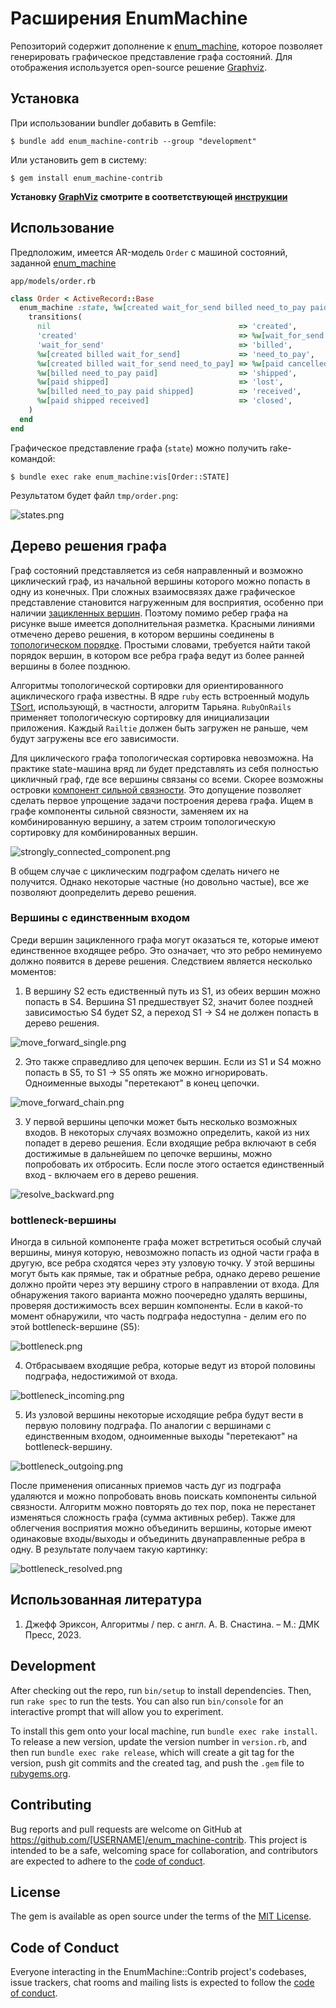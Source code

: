 # Расширения EnumMachine 

Репозиторий содержит дополнение к [enum_machine](https://github.com/corp-gp/enum_machine), которое позволяет генерировать графическое представление графа состояний. Для отображения используется open-source решение [Graphviz](https://graphviz.org/).

## Установка

При использовании bundler добавить в Gemfile:

    $ bundle add enum_machine-contrib --group "development"

Или установить gem в систему:

    $ gem install enum_machine-contrib

**Установку [GraphViz](https://graphviz.org/) смотрите в соответствующей [инструкции](https://graphviz.org/download/)**

## Использование

Предположим, имеется AR-модель `Order` с машиной состояний, заданной [enum_machine](https://github.com/corp-gp/enum_machine)

`app/models/order.rb`
```ruby
class Order < ActiveRecord::Base
  enum_machine :state, %w[created wait_for_send billed need_to_pay paid cancelled shipped lost received closed] do
    transitions(
      nil                                          => 'created',
      'created'                                    => %w[wait_for_send billed],
      'wait_for_send'                              => 'billed',
      %w[created billed wait_for_send]             => 'need_to_pay',
      %w[created billed wait_for_send need_to_pay] => %w[paid cancelled],
      %w[billed need_to_pay paid]                  => 'shipped',
      %w[paid shipped]                             => 'lost',
      %w[billed need_to_pay paid shipped]          => 'received',
      %w[paid shipped received]                    => 'closed',
    )
  end
end
```

Графическое представление графа (`state`) можно получить rake-командой:

    $ bundle exec rake enum_machine:vis[Order::STATE]

Результатом будет файл `tmp/order.png`:

![states.png](docs/states.png?raw=true "states")

## Дерево решения графа

Граф состояний представляется из себя направленный и возможно циклический граф, из начальной вершины которого можно попасть в одну из конечных. При сложных взаимосвязях даже графическое представление становится нагруженным для восприятия, особенно при наличии [зацикленных вершин](https://ru.wikipedia.org/wiki/%D0%A6%D0%B8%D0%BA%D0%BB_(%D0%B3%D1%80%D0%B0%D1%84)). Поэтому помимо ребер графа на рисунке выше имеется дополнительная разметка. Красными линиями отмечено дерево решения, в котором вершины соединены в [топологическом порядке](https://ru.wikipedia.org/wiki/%D0%A2%D0%BE%D0%BF%D0%BE%D0%BB%D0%BE%D0%B3%D0%B8%D1%87%D0%B5%D1%81%D0%BA%D0%B0%D1%8F_%D1%81%D0%BE%D1%80%D1%82%D0%B8%D1%80%D0%BE%D0%B2%D0%BA%D0%B0). Простыми словами, требуется найти такой порядок вершин, в котором все ребра графа ведут из более ранней вершины в более позднюю.

Алгоритмы топологической сортировки для ориентированного ациклического графа известны. В ядре `ruby` есть встроенный модуль [TSort](https://ruby-doc.org/stdlib-3.0.0/libdoc/tsort/rdoc/TSort.html), использующй, в частности, алгоритм Тарьяна. `RubyOnRails` применяет топологическую сортировку для инициализации приложения. Каждый `Railtie` должен быть загружен не раньше, чем будут загружены все его зависимости.

Для циклического графа топологическая сортировка невозможна. На практике state-машина вряд ли будет представлять из себя полностью цикличный граф, где все вершины связаны со всеми. Скорее возможны островки [компонент сильной связности](https://ru.wikipedia.org/wiki/%D0%9A%D0%BE%D0%BC%D0%BF%D0%BE%D0%BD%D0%B5%D0%BD%D1%82%D0%B0_%D1%81%D0%B8%D0%BB%D1%8C%D0%BD%D0%BE%D0%B9_%D1%81%D0%B2%D1%8F%D0%B7%D0%BD%D0%BE%D1%81%D1%82%D0%B8). Это допущение позволяет сделать первое упрощение задачи построения дерева графа. Ищем в графе компоненты сильной связности, заменяем их на комбинированную вершину, а затем строим топологическую сортировку для комбинированных вершин.

![strongly_connected_component.png](docs/strongly_connected_component.png?raw=true "strongly connected component")

В общем случае с циклическим подграфом сделать ничего не получится. Однако некоторые частные (но довольно частые), все же позволяют доопределить дерево решения. 

### Вершины с единственным входом

Среди вершин зацикленного графа могут оказаться те, которые имеют единственное входящее ребро. Это означает, что это ребро неминуемо должно появится в дереве решения. Следствием является несколько моментов:

1) В вершину S2 есть едиственный путь из S1, из обеих вершин можно попасть в S4. Вершина S1 предшествует S2, значит более поздней зависимостью S4 будет S2, а переход S1 -> S4 не должен попасть в дерево решения. 

![move_forward_single.png](docs/move_forward_single.png?raw=true "move forward single")

2) Это также справедливо для цепочек вершин. Если из S1 и S4 можно попасть в S5, то S1 -> S5 опять же можно игнорировать. Одноименные выходы "перетекают" в конец цепочки.

![move_forward_chain.png](docs/move_forward_chain.png?raw=true "move forward chain")

3) У первой вершины цепочки может быть несколько возможных входов. В некоторых случаях возможно определить, какой из них попадет в дерево решения. Если входящие ребра включают в себя достижимые в дальнейшем по цепочке вершины, можно попробовать их отбросить. Если после этого остается единственный вход - включаем его в дерево решения. 

![resolve_backward.png](docs/resolve_backward.png?raw=true "resolve backward")

### bottleneck-вершины

Иногда в сильной компоненте графа может встретиться особый случай вершины, минуя которую, невозможно попасть из одной части графа в другую, все ребра сходятся через эту узловую точку. У этой вершины могут быть как прямые, так и обратные ребра, однако дерево решение должно пройти через эту вершину строго в направлении от входа. Для обнаружения такого варианта можно поочередно удалять вершины, проверяя достижимость всех вершин компоненты. Если в какой-то момент обнаружили, что часть подграфа недоступна - делим его по этой bottleneck-вершине (S5): 

![bottleneck.png](docs/bottleneck.png?raw=true "bottleneck")

4) Отбрасываем входящие ребра, которые ведут из второй половины подграфа, недостижимой от входа.

![bottleneck_incoming.png](docs/bottleneck_incoming.png?raw=true "bottleneck incoming")

5) Из узловой вершины некоторые исходящие ребра будут вести в первую половину подграфа. По аналогии с вершинами с единственным входом, одноименные выходы "перетекают" на bottleneck-вершину. 

![bottleneck_outgoing.png](docs/bottleneck_outgoing.png?raw=true "bottleneck outgoing")

После применения описанных приемов часть дуг из подграфа удаляются и можно попробовать вновь поискать компоненты сильной связности. Алгоритм можно повторять до тех пор, пока не перестанет изменяться сложность графа (сумма активных ребер). Также для облегчения восприятия можно объединить вершины, которые имеют одинаковые входы/выходы и объединить двунаправленные ребра в одну. В результате получаем такую картинку:

![bottleneck_resolved.png](docs/bottleneck_resolved.png?raw=true "bottleneck resolved")

## Использованная литература

1) Джефф Эриксон, Алгоритмы / пер. с англ. А.  В. Снастина. – М.: ДМК Пресс, 2023.

## Development

After checking out the repo, run `bin/setup` to install dependencies. Then, run `rake spec` to run the tests. You can also run `bin/console` for an interactive prompt that will allow you to experiment.

To install this gem onto your local machine, run `bundle exec rake install`. To release a new version, update the version number in `version.rb`, and then run `bundle exec rake release`, which will create a git tag for the version, push git commits and the created tag, and push the `.gem` file to [rubygems.org](https://rubygems.org).

## Contributing

Bug reports and pull requests are welcome on GitHub at https://github.com/[USERNAME]/enum_machine-contrib. This project is intended to be a safe, welcoming space for collaboration, and contributors are expected to adhere to the [code of conduct](https://github.com/[USERNAME]/enum_machine-contrib/blob/master/CODE_OF_CONDUCT.md).

## License

The gem is available as open source under the terms of the [MIT License](https://opensource.org/licenses/MIT).

## Code of Conduct

Everyone interacting in the EnumMachine::Contrib project's codebases, issue trackers, chat rooms and mailing lists is expected to follow the [code of conduct](https://github.com/[USERNAME]/enum_machine-contrib/blob/master/CODE_OF_CONDUCT.md).
